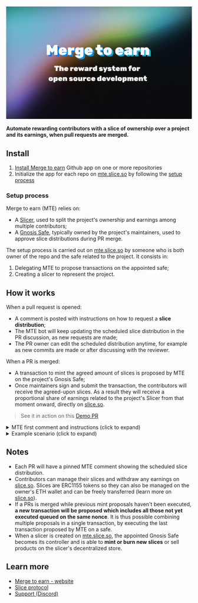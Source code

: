 ![Merge to earn banner](/public/twitter_card.jpg)

**Automate rewarding contributors with a slice of ownership over a project and its earnings, when pull requests are merged.**

## Install

1. [Install Merge to earn](https://github.com/apps/merge-to-earn/installations/new/) Github app on one or more repositories
2. Initialize the app for each repo on [mte.slice.so](https://mte.slice.so) by following the [setup process](#setup-process)

### Setup process

Merge to earn (MTE) relies on:

- A [Slicer](https://slice.so), used to split the project's ownership and earnings among multiple contributors;
- A [Gnosis Safe](gnosis-safe.io/app), typically owned by the project's maintainers, used to approve slice distributions during PR merge.

The setup process is carried out on [mte.slice.so](https://mte.slice.so) by someone who is both owner of the repo and the safe related to the project. It consists in:

1. Delegating MTE to propose transactions on the appointed safe;
2. Creating a slicer to represent the project.

## How it works

When a pull request is opened:

- A comment is posted with instructions on how to request a **slice distribution**;
- The MTE bot will keep updating the scheduled slice distribution in the PR discussion, as new requests are made;
- The PR owner can edit the scheduled distribution anytime, for example as new commits are made or after discussing with the reviewer.

When a PR is merged:

- A transaction to mint the agreed amount of slices is proposed by MTE on the project's Gnosis Safe;
- Once maintainers sign and submit the transaction, the contributors will receive the agreed-upon slices. As a result they will receive a proportional share of earnings related to the project's Slicer from that moment onward, directly on [slice.so](https://slice.so).

> See it in action on this [Demo PR](https://github.com/slice-so/merge-to-earn/pull/4)

<details>
<summary>MTE first comment and instructions (click to expand)</summary>
<img src='/public/main.png'/>
</details>

<details>
<summary>Example scenario (click to expand)</summary>

- A project starts with 1000 slices to each of its 5 creators, for their initial work. The creators share equal ownership over the project's slicer, and those who act as maintainers are also owners of the Gnosis Safe which approves new slice distributions.

  > Any payment sent to the slicer at this stage will be split equally between creators (20%) each.

- A new contributor opens a PR and asks for 500 slices for its work. Once the PR is merged and the transaction is submitted on the safe, slices are minted to its wallet.
  > Any payment sent to the slicer at this stage will be split: ~9% to the contributor, ~18% to each project creator

As a result, **contributors are retributed proportionally to their work and receive earnings based on when their PRs were merged.**

Everything is handled transparently on-chain, while Github settings and permissions can be used to customize what happens between opening and merging a PR.

</details>

## Notes

- Each PR will have a pinned MTE comment showing the scheduled slice distribution.
- Contributors can manage their slices and withdraw any earnings on [slice.so](https://slice.so). Slices are ERC1155 tokens so they can also be managed on the owner's ETH wallet and can be freely transferred (learn more on [slice.so](https://slice.so)).
- If a PRs is merged while previous mint proposals haven&apos;t been executed, **a new transaction will be proposed which includes all those not yet executed queued on the same nonce**. It is thus possible combining multiple proposals in a single transaction, by executing the last transaction proposed by MTE on a safe.
- When a slicer is created on [mte.slice.so](https://mte.slice.so), the appointed Gnosis Safe becomes its controller and is able to **mint or burn new slices** or sell products on the slicer's decentralized store.

## Learn more

- [Merge to earn - website](https://mte.slice.so)
- [Slice protocol](https://slice.so)
- [Support (Discord)](https://discord.gg/c7puDHjgMU)
